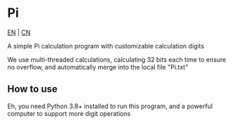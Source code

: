 # Pi

[EN](README.md) | [CN](README_CN.md)

A simple Pi calculation program with customizable calculation digits

We use multi-threaded calculations, calculating 32 bits each time to ensure no overflow, and automatically merge into the local file "Pi.txt"

## How to use
Eh, you need Python 3.8+ installed to run this program, and a powerful computer to support more digit operations
